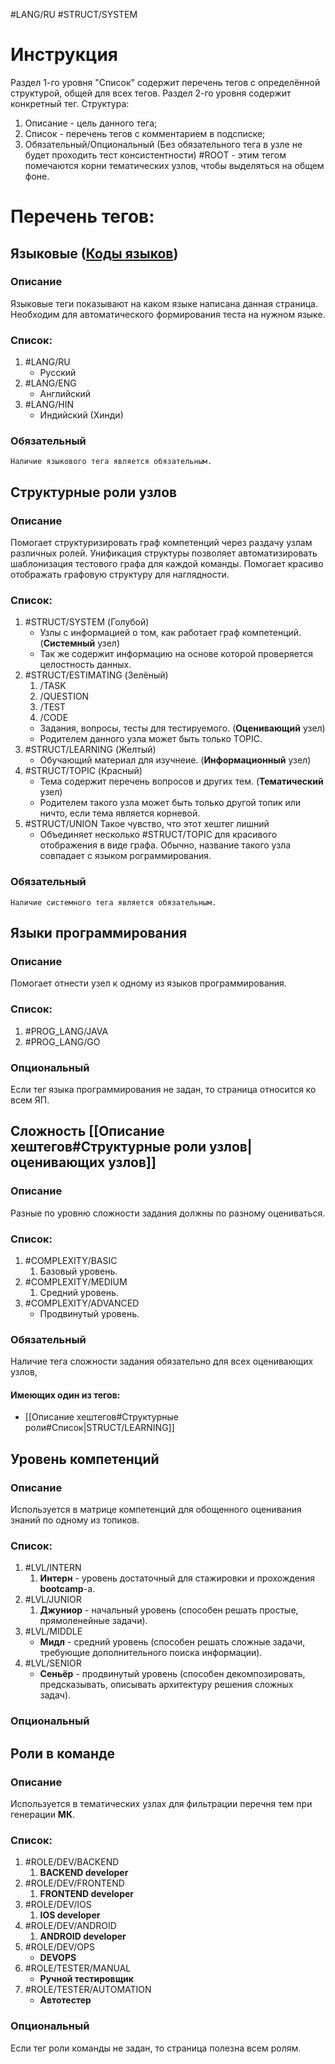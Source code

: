 #LANG/RU #STRUCT/SYSTEM
# Инструкция
Раздел 1-го уровня "Список" содержит перечень тегов с определённой структурой, общей для всех тегов.
Раздел 2-го уровня содержит конкретный тег.
Структура:
 1. Описание - цель данного тега;
 2. Список - перечень тегов с комментарием в подсписке;
 3. Обязательный/Опциональный (Без обязательного тега в узле не будет проходить тест консистентности) 
#ROOT - этим тегом помечаются корни тематических узлов, чтобы выделяться на общем фоне.
# Перечень тегов:
## Языковые ([Коды языков](https://ru.wikipedia.org/wiki/Коды_языков))
### Описание
Языковые теги показывают на каком языке написана данная страница.
Необходим для автоматического формирования теста на нужном языке.
### Список:
1. #LANG/RU
	+ Русский
2. #LANG/ENG
	+ Английский
3. #LANG/HIN
	+ Индийский (Хинди)
### Обязательный
	Наличие языкового тега является обязательным.

## Структурные роли узлов
### Описание
Помогает структуризировать граф компетенций через раздачу узлам различных ролей.
Унификация структуры позволяет автоматизировать шаблонизация тестового графа для каждой команды.
Помогает красиво отображать графовую структуру для наглядности.
### Список:
1. #STRUCT/SYSTEM (Голубой)
	+ Узлы с информацией о том, как работает граф компетенций. (**Системный** узел)
	+ Так же содержит информацию на основе которой проверяется целостность данных. 
2. #STRUCT/ESTIMATING (Зелёный)
	1. /TASK
	2. /QUESTION
	3. /TEST
	4. /CODE
	+ Задания, вопросы, тесты для тестируемого. (**Оценивающий** узел)
	+ Родителем данного узла может быть только TOPIC.
4. #STRUCT/LEARNING (Желтый)
	+ Обучающий материал для изучнеие. (**Информационный** узел)
5. #STRUCT/TOPIC (Красный)
	+ Тема содержит перечень вопросов и других тем. (**Тематический** узел)
	+ Родителем такого узла может быть только другой топик или ничто, если тема является корневой.
6. #STRUCT/UNION Такое чувство, что этот хештег лишний
	+ Объединяет несколько #STRUCT/TOPIC для красивого отображения в виде графа. Обычно, название такого узла совпадает с языком рограммирования. 
### Обязательный
	Наличие системного тега является обязательным.
## Языки программирования

### Описание
Помогает отнести узел к одному из языков программирования.
### Список:
1. #PROG_LANG/JAVA
2. #PROG_LANG/GO
### Опциональный
Если тег языка программирования не задан, то страница относится ко всем ЯП. 

## Сложность [[Описание хештегов#Структурные роли узлов|оценивающих узлов]]

### Описание
Разные по уровню сложности задания должны по разному оцениваться.
### Список:
1. #COMPLEXITY/BASIC
	1. Базовый уровень.
2. #COMPLEXITY/MEDIUM
	1. Средний уровень.
3. #COMPLEXITY/ADVANCED
	- Продвинутый уровень.
### Обязательный
Наличие тега сложности задания обязательно для всех оценивающих узлов,
#### Имеющих один из тегов:
- [[Описание хештегов#Структурные роли#Список|STRUCT/LEARNING]]
## Уровень компетенций
### Описание
Используется в матрице компетенций для обощенного оценивания знаний по одному из топиков.
### Список:
1. #LVL/INTERN
	1. **Интерн** - уровень достаточный для стажировки и прохождения **bootcamp**-а.
2. #LVL/JUNIOR
	1. **Джуниор** - начальный уровень (способен решать простые, прямоленейные задачи).
3. #LVL/MIDDLE
	- **Мидл** - средний уровень (способен решать сложные задачи, требующие дополнительного поиска информации).
1. #LVL/SENIOR
	- **Сеньёр** - продвинутый уровень (способен  декомпозировать, предсказывать, описывать архитектуру решения сложных задач).
### Опциональный

## Роли в команде
### Описание
Используется в тематических узлах для фильтрации перечня тем при генерации **МК**.
### Список:
1. #ROLE/DEV/BACKEND
	1. **BACKEND developer**
2. #ROLE/DEV/FRONTEND
	1. **FRONTEND developer**
3. #ROLE/DEV/IOS
	1. **IOS developer**
4. #ROLE/DEV/ANDROID
	1. **ANDROID developer**
5. #ROLE/DEV/OPS
	- **DEVOPS**
6. #ROLE/TESTER/MANUAL
	- **Ручной тестировщик**
7.  #ROLE/TESTER/AUTOMATION
	+ **Автотестер**
### Опциональный
Если тег роли команды не задан, то страница полезна всем ролям. 

